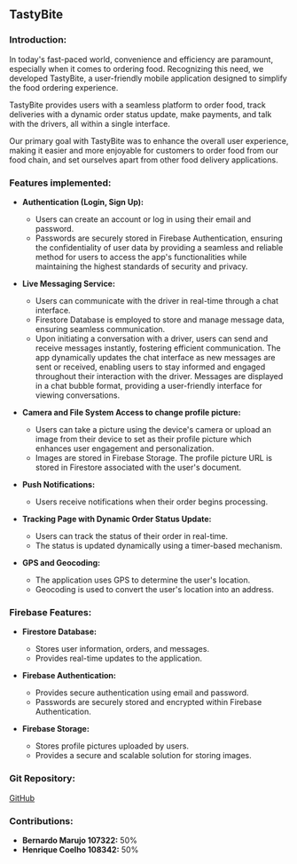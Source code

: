 ## TastyBite

### Introduction:

In today's fast-paced world, convenience and efficiency are paramount, especially when it comes to ordering food. Recognizing this need, we developed TastyBite, a user-friendly mobile application designed to simplify the food ordering experience. 

TastyBite provides users with a seamless platform to order food, track deliveries with a dynamic order status update, make payments, and talk with the drivers, all within a single interface. 

Our primary goal with TastyBite was to enhance the overall user experience, making it easier and more enjoyable for customers to order food from our food chain, and set ourselves apart from other food delivery applications.


### Features implemented:

- **Authentication (Login, Sign Up):** 
  - Users can create an account or log in using their email and password. 
  - Passwords are securely stored in Firebase Authentication, ensuring the confidentiality of user data by providing a seamless and reliable method for users to access the app's functionalities while maintaining the highest standards of security and privacy.

- **Live Messaging Service:**
    - Users can communicate with the driver in real-time through a chat interface.
    - Firestore Database is employed to store and manage message data, ensuring seamless communication.
    - Upon initiating a conversation with a driver, users can send and receive messages instantly, fostering efficient communication. The app dynamically updates the chat interface as new messages are sent or received, enabling users to stay informed and engaged throughout their interaction with the driver. Messages are displayed in a chat bubble format, providing a user-friendly interface for viewing conversations.

- **Camera and File System Access to change profile picture:**
    - Users can take a picture using the device's camera or upload an image from their device to set as their profile picture which enhances user engagement and personalization.
    - Images are stored in Firebase Storage. The profile picture URL is stored in Firestore associated with the user's document.

- **Push Notifications:**
    - Users receive notifications when their order begins processing. 

- **Tracking Page with Dynamic Order Status Update:**
    - Users can track the status of their order in real-time.
    - The status is updated dynamically using a timer-based mechanism.

- **GPS and Geocoding:**
    - The application uses GPS to determine the user's location.
    - Geocoding is used to convert the user's location into an address.

### Firebase Features:

- **Firestore Database:**
    - Stores user information, orders, and messages.
    - Provides real-time updates to the application.

- **Firebase Authentication:**
    - Provides secure authentication using email and password.
    - Passwords are securely stored and encrypted within Firebase Authentication.

- **Firebase Storage:**
    - Stores profile pictures uploaded by users.
    - Provides a secure and scalable solution for storing images.

### Git Repository: 
[GitHub](https://github.com/BMarujo/TastyBite)

### Contributions:

- **Bernardo Marujo 107322:** 50%
- **Henrique Coelho 108342:** 50%